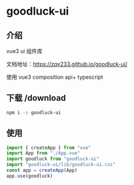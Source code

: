 # goodluck-ui

## 介绍

vue3 ui 组件库

文档地址：https://zqy233.github.io/goodluck-ui/

使用 vue3 composition api+ typescript

## 下载 /download

```bash
npm i -s goodluck-ui
```

## 使用

```js
import { createApp } from "vue"
import App from "./App.vue"
import goodluck from "goodluck-ui"
import "goodluck-ui/lib/goodluck-ui.css"
const app = createApp(App)
app.use(goodluck)
```
